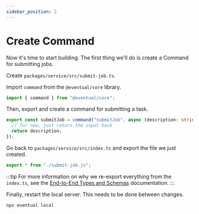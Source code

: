 ```yaml
---
sidebar_position: 2
---
```


# Create Command

Now it's time to start building. The first thing we'll do is create a Command for submitting jobs.

Create `packages/service/src/submit-job.ts`.

Import `command` from the `@eventual/core` library.

```ts
import { command } from "@eventual/core";
```

Then, export and create a command for submitting a task.

```ts
export const submitJob = command("submitJob", async (description: string) => {
  // for now, just return the input back
  return description;
});
```

Go back to `packages/service/src/index.ts` and export the file we just created.

```ts
export * from "./submit-job.js";
```

:::tip
For more information on why we re-export everything from the `index.ts`, see the [End-to-End Types and Schemas](/concepts/end-to-end-safety) documentation.
:::

Finally, restart the local server. This needs to be done between changes.

```
npx eventual local
```
